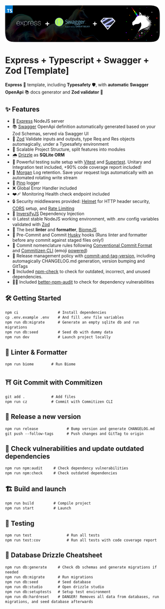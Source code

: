 <p align="center">
    <img alt="Express Swagger and Zod Template logo" src="repo-logo.png" width="512"/>
</p>

# Express + Typescript + Swagger + Zod [Template]

**Express** 🚀 template, including **Typesafety** 🛡, with **automatic Swagger OpenApi** 📚 docs generator and **Zod validator** 🦄

## ✨ Features

- 🚀 [Express](https://expressjs.com/) NodeJS server
- 📚 [Swagger](https://swagger.io/) OpenApi definition automatically generated based on your Zod Schemas, served vía Swagger UI
- 🦄 [Zod](https://zod.dev/) Validate inputs and outputs, type Req and Res objects automagically, under a Typesafety environment
- 📁 Scalable Project Structure, split features into modules
- 🌧 [Drizzle](https://orm.drizzle.team/) as **SQLite ORM**
- 🧪 Powerful testing suite setup with [Vitest](https://vitest.dev/) and [Supertest](https://www.npmjs.com/package/supertest). Unitary and Integration test included, +90% code coverage report included!
- 📄 [Morgan](https://www.npmjs.com/package/morgan) Log retention. Save your request logs automatically with an automated rotating write stream
- 🌲 [Pino](https://github.com/pinojs/pino) logger
- ❌ Global Error Handler included
- ❤️‍🩹 Monitoring Health check endpoint included
- 🔒 Security middlewares provided: [Helmet](https://www.npmjs.com/package/helment) for HTTP header security, [CORS](https://www.npmjs.com/package/cors) setup, and [Rate Limiting](https://www.npmjs.com/package/express-rate-limit)
- 💉 [InversifyJS](https://github.com/inversify/InversifyJS) Dependency Injection
- 🌐 Latest stable NodeJS working environment, with .env config variables validated with [Zod](https://zod.dev/)
- 🎨 The best **linter** and **formatter**, [BiomeJS](https://biomejs.dev/)
- 🐶 Pre-Commit and Commit [Husky](https://github.com/typicode/husky) hooks (Runs linter and formatter before any commit against staged files only!)
- 💄 Commit nomenclature rules following [Conventional Commit Format](https://commitlint.js.org/) and [Commitizen CLI](https://github.com/commitizen/cz-cli) (emoji [powered](https://github.com/folke/devmoji))
- 🚀 Release management policy with [commit-and-tag-version](https://github.com/absolute-version/commit-and-tag-version), including automagically CHANGELOG.md generation, version bumping and GitTags
- 🔦 Included [npm-check](https://www.npmjs.com/package/npm-check) to check for outdated, incorrect, and unused dependencies.
- 🥷🏻 Included [better-npm-audit](https://www.npmjs.com/package/better-npm-audit) to check for dependency vulnerabilities

## 🛠 Getting Started

```
npm ci                  # Install dependencies
cp .env.example .env    # And fill .env file variables
npm run db:migrate      # Generate an empty sqlite db and run migrations
npm run db:seed         # Seed db with dummy data
npm run dev             # Launch project locally
```

## 🎨 Linter & Formatter

```
npm run biome        # Run Biome
```

## ⛩ Git Commit with Commitizen

```
git add .            # Add files
npm run cz           # Commit with Commitizen CLI
```

## 🚀 Release a new version

```
npm run release             # Bump version and generate CHANGELOG.md
git push --follow-tags      # Push changes and GitTag to origin
```

## 🔦 Check vulnerabilities and update outdated dependencies

```
npm run npm:audit     # Check dependency vulnerabilities
npm run npm:check     # Check outdated dependencies
```

## 🏗 Build and launch

```
npm run build         # Compile project
npm run start         # Launch
```

## 🧪 Testing

```
npm run test                # Run all tests
npm run test:cov            # Run all tests with code coverage report
```

## 📀 Database Drizzle Cheatsheet

```
npm run db:generate     # Check db schemas and generate migrations if needed
npm run db:migrate      # Run migrations
npm run db:seed         # Seed database
npm run db:studio       # Open drizzle studio
npm run db:setuptests   # Setup test environment
npm run db:hardreset    # DANGER! Removes all data from databases, run migrations, and seed database afterwards
```
